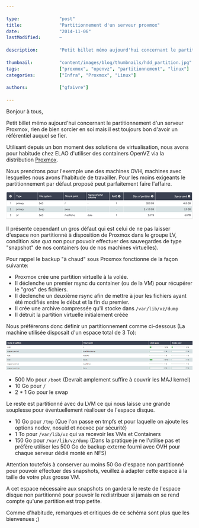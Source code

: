 ```yaml
---

type:               "post"
title:              "Partitionnement d'un serveur proxmox"
date:               "2014-11-06"
lastModified:       ~

description:        "Petit billet mémo aujourd'hui concernant le partitionnement d'un serveur Proxmox, rien de bien sorcier en soi mais il est toujours bon d'avoir un référentiel auquel se fier."

thumbnail:          "content/images/blog/thumbnails/hdd_partition.jpg"
tags:               ["proxmox", "openvz", "partitionnement", "linux"]
categories:         ["Infra", "Proxmox", "Linux"]

authors:            ["gfaivre"]

---
```


Bonjour à tous,

Petit billet mémo aujourd'hui concernant le partitionnement d'un serveur Proxmox, rien de bien sorcier en soi mais il est toujours bon d'avoir un référentiel auquel se fier.<!--more-->

Utilisant depuis un bon moment des solutions de virtualisation, nous avons pour habitude chez ELAO d'utiliser des containers OpenVZ via la distribution [Proxmox](https://www.proxmox.com/).

Nous prendrons pour l'exemple une des machines OVH, machines avec lesquelles nous avons l'habitude de travailler. Pour les moins exigeants le partitionnement par défaut proposé peut parfaitement faire l'affaire.

![Partitionnement-d-un-serveur-proxmox - Partitionnement par défaut OVH](content/images/blog/2014/proxmox_default_partition_1000.png)

Il présente cependant un gros défaut qui est celui de ne pas laisser d'espace non partitionné à disposition de Proxmox dans le groupe LV, condition <i>sine qua non</i> pour pouvoir effectuer des sauvegardes de type "snapshot" de nos containers (ou de nos machines virtuelles).

Pour rappel le backup "à chaud" sous Proxmox fonctionne de la façon suivante:

- Proxmox crée une partition virtuelle à la volée.
- Il déclenche un premier rsync du container (ou de la VM) pour récupérer le "gros" des fichiers.
- Il déclenche un deuxième rsync afin de mettre à jour les fichiers ayant été modifiés entre le début et la fin du premier.
- Il crée une archive compressée qu'il stocke dans ```/var/lib/vz/dump```
- Il détruit la partition virtuelle initialement créée

Nous préférerons donc définir un partitionnement comme ci-dessous (La machine utilisée disposait d'un espace total de 3 To):

![Partitionnement-d-un-serveur-proxmox - Partitionnement personnalisé](content/images/blog/2014/proxmox_partition_elao_1000.png)

- 500 Mo pour ```/boot``` (Devrait amplement suffire à couvrir les MAJ kernel)
- 10 Go pour ```/```
- 2 * 1 Go pour le swap

Le reste est partitionné avec du LVM ce qui nous laisse une grande souplesse pour éventuellement réallouer de l'espace disque.

- 10 Go pour ```/tmp``` (Que l'on passe en tmpfs et pour laquelle on ajoute les options nodev, nosuid et noexec par sécurité)
- 1 To pour ```/var/lib/vz``` qui va recevoir les VMs et Containers
- 150 Go pour ```/var/lib/vz/dump``` (Dans la pratique je ne l'utilise pas et préfère utiliser les 500 Go de backup externe fourni avec OVH pour chaque serveur dédié monté en NFS)

Attention toutefois à conserver au moins 50 Go d'espace non partitionné pour pouvoir effectuer des snapshots, veuillez à adapter cette espace à la taille de votre plus grosse VM.

A cet espace nécessaire aux snapshots on gardera le reste de l'espace disque non partitionné pour pouvoir le redistribuer si jamais on se rend compte qu'une partition est trop petite.

Comme d'habitude, remarques et critiques de ce schéma sont plus que les bienvenues ;)
